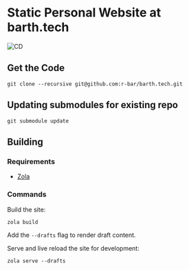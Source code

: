 # Static Personal Website at barth.tech
![CD](https://github.com/r-bar/barth.tech/workflows/CD/badge.svg)

## Get the Code
```
git clone --recursive git@github.com:r-bar/barth.tech.git
```

## Updating submodules for existing repo
```
git submodule update
```

## Building
### Requirements
* [Zola](https://github.com/getzola/zola)

### Commands

Build the site:
```
zola build
```

Add the `--drafts` flag to render draft content.

Serve and live reload the site for development:
```
zola serve --drafts
```
